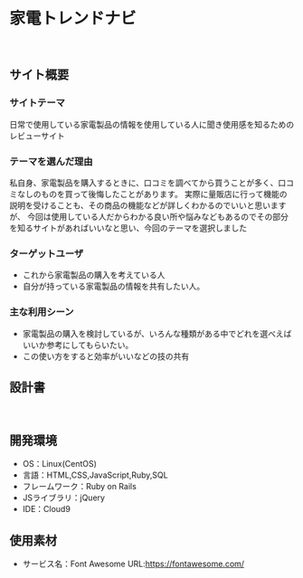 # 家電トレンドナビ
​
## サイト概要
### サイトテーマ
日常で使用している家電製品の情報を使用している人に聞き使用感を知るためのレビューサイト
​
### テーマを選んだ理由
私自身、家電製品を購入するときに、口コミを調べてから買うことが多く、口コミなしのものを買って後悔したことがあります。
実際に量販店に行って機能の説明を受けることも、その商品の機能などが詳しくわかるのでいいと思いますが、
今回は使用している人だからわかる良い所や悩みなどもあるのでその部分を知るサイトがあればいいなと思い、今回のテーマを選択しました
​
### ターゲットユーザ
- これから家電製品の購入を考えている人
- 自分が持っている家電製品の情報を共有したい人。
​
### 主な利用シーン

- 家電製品の購入を検討しているが、いろんな種類がある中でどれを選べえばいいか参考にしてもらいたい。
- この使い方をすると効率がいいなどの技の共有

## 設計書

​
## 開発環境
- OS：Linux(CentOS)
- 言語：HTML,CSS,JavaScript,Ruby,SQL
- フレームワーク：Ruby on Rails
- JSライブラリ：jQuery
- IDE：Cloud9
​
## 使用素材
- サービス名：Font Awesome 
  URL:https://fontawesome.com/
